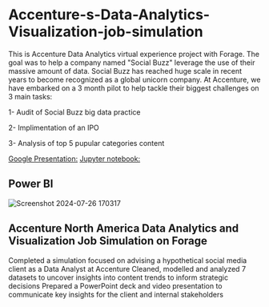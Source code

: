 # Accenture-s-Data-Analytics-Visualization-job-simulation

This is Accenture Data Analytics virtual experience project with Forage. The goal was to help a company named "Social Buzz" leverage the use of their massive amount of data. Social Buzz has reached huge scale in recent years to become recognized as a global unicorn company. At Accenture, we have embarked on a 3 month pilot to help tackle their biggest challenges on 3 main tasks:

1- Audit of Social Buzz big data practice

2- Implimentation of an IPO

3- Analysis of top 5 pupular categories content

[Google Presentation:](https://docs.google.com/presentation/d/12HDVS12BO7WES3UtSH3SZkM3rIvwrIsd9fsu8ccHgyc/edit?usp=sharing)
[Jupyter notebook:](https://github.com/Rehima1/Accenture-s-Data-Analytics-Visualization-job-simulation/blob/main/TaskTwo__Accenture.ipynb)

## Power BI
![Screenshot 2024-07-26 170317](https://github.com/user-attachments/assets/e14742a8-414f-4582-af5f-e18208a974f0)






## Accenture North America Data Analytics and Visualization Job Simulation on Forage

Completed a simulation focused on advising a hypothetical social media client as a Data Analyst at Accenture
Cleaned, modelled and analyzed 7 datasets to uncover insights into content trends to inform strategic decisions
Prepared a PowerPoint deck and video presentation to communicate key insights for the client and internal stakeholders
